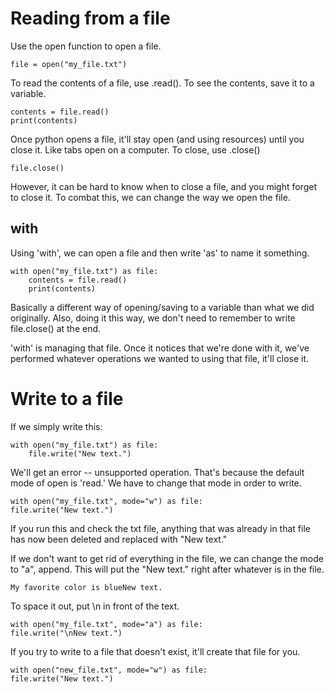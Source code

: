 # Reading from a file

Use the open function to open a file.

    file = open("my_file.txt")

To read the contents of a file, use .read(). To see the contents, save it to a variable.

    contents = file.read()
    print(contents)

Once python opens a file, it'll stay open (and using resources) until you close it. Like tabs open on a computer. To close, use .close()

    file.close()

However, it can be hard to know when to close a file, and you might forget to close it. To combat this, we can change the way we open the file.

## with

Using 'with', we can open a file and then write 'as' to name it something.

    with open("my_file.txt") as file:
        contents = file.read()
        print(contents)

Basically a different way of opening/saving to a variable than what we did originally. Also, doing it this way, we don't need to remember to write file.close() at the end.

'with' is managing that file. Once it notices that we're done with it, we've performed whatever operations we wanted to using that file, it'll close it.

# Write to a file

If we simply write this:

    with open("my_file.txt") as file:
        file.write("New text.")

We'll get an error -- unsupported operation. That's because the default mode of open is 'read.' We have to change that mode in order to write.

    with open("my_file.txt", mode="w") as file:
    file.write("New text.")

If you run this and check the txt file, anything that was already in that file has now been deleted and replaced with "New text."

If we don't want to get rid of everything in the file, we can change the mode to "a", append. This will put the "New text." right after whatever is in the file.

    My favorite color is blueNew text.

To space it out, put \n in front of the text.

    with open("my_file.txt", mode="a") as file:
    file.write("\nNew text.")

If you try to write to a file that doesn't exist, it'll create that file for you.

    with open("new_file.txt", mode="w") as file:
    file.write("New text.")
